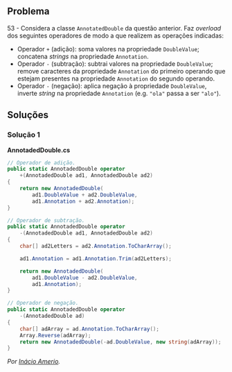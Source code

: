 ## Problema

53 - Considera a classe `AnnotatedDouble` da questão anterior. Faz _overload_
dos seguintes operadores de modo a que realizem as operações indicadas:

* Operador `+` (adição): soma valores na propriedade `DoubleValue`; concatena
  _strings_ na propriedade `Annotation`.
* Operador `-` (subtração): subtrai valores na propriedade `DoubleValue`;
  remove caracteres da propriedade `Annotation` do primeiro operando que
  estejam presentes na propriedade `Annotation` do segundo operando.
* Operador `-` (negação): aplica negação à propriedade `DoubleValue`, inverte
  _string_ na propriedade `Annotation` (e.g. `"ola"` passa a ser `"alo"`).

## Soluções

### Solução 1

**AnnotadedDouble.cs**

```cs
// Operador de adição.
public static AnnotadedDouble operator
    +(AnnotadedDouble ad1, AnnotadedDouble ad2)
{
    return new AnnotadedDouble(
        ad1.DoubleValue + ad2.DoubleValue,
        ad1.Annotation + ad2.Annotation);
}

// Operador de subtração.
public static AnnotadedDouble operator
    -(AnnotadedDouble ad1, AnnotadedDouble ad2)
{
    char[] ad2Letters = ad2.Annotation.ToCharArray();

    ad1.Annotation = ad1.Annotation.Trim(ad2Letters);

    return new AnnotadedDouble(
        ad1.DoubleValue - ad2.DoubleValue,
        ad1.Annotation);
}

// Operador de negação.
public static AnnotadedDouble operator
    -(AnnotadedDouble ad)
{
    char[] adArray = ad.Annotation.ToCharArray();
    Array.Reverse(adArray);
    return new AnnotadedDouble(-ad.DoubleValue, new string(adArray));
}
```

*Por [Inácio Amerio](https://github.com/FPTheFluffyPawed).*